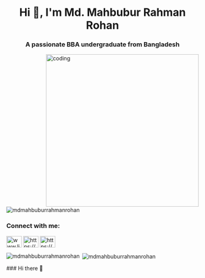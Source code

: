 <h1 align="center">Hi 👋, I'm Md. Mahbubur Rahman Rohan</h1>
<h3 align="center">A passionate BBA undergraduate from Bangladesh</h3>

<img align="right" alt="coding" width="400" src="https://media.giphy.com/media/cJFQJzZxFMhONxDTnt/giphy.gif">

<p align="left"> <img src="https://komarev.com/ghpvc/?username=mdmahbuburrahmanrohan&label=Profile%20views&color=0e75b6&style=flat" alt="mdmahbuburrahmanrohan" /> </p>

<h3 align="left">Connect with me:</h3>
<p align="left">
<a href="https://linkedin.com/in/www.linkedin.com/in/ md-mahbubur-rahman-rohan" target="blank"><img align="center" src="https://raw.githubusercontent.com/rahuldkjain/github-profile-readme-generator/master/src/images/icons/Social/linked-in-alt.svg" alt="www.linkedin.com/in/ md-mahbubur-rahman-rohan" height="30" width="40" /></a>
<a href="https://fb.com/https://www.facebook.com/mahbub.r.rahman.5059/" target="blank"><img align="center" src="https://raw.githubusercontent.com/rahuldkjain/github-profile-readme-generator/master/src/images/icons/Social/facebook.svg" alt="https://www.facebook.com/mahbub.r.rahman.5059/" height="30" width="40" /></a>
<a href="https://www.youtube.com/c/https://youtube.com/@md.mahabuburrhamanrohan8738" target="blank"><img align="center" src="https://raw.githubusercontent.com/rahuldkjain/github-profile-readme-generator/master/src/images/icons/Social/youtube.svg" alt="https://youtube.com/@md.mahabuburrhamanrohan8738" height="30" width="40" /></a>
</p>

<p><img align="left" src="https://github-readme-stats.vercel.app/api/top-langs?username=mdmahbuburrahmanrohan&show_icons=true&locale=en&layout=compact" alt="mdmahbuburrahmanrohan" /></p>

<p>&nbsp;<img align="center" src="https://github-readme-stats.vercel.app/api?username=mdmahbuburrahmanrohan&show_icons=true&locale=en" alt="mdmahbuburrahmanrohan" /></p>
### Hi there 👋

<!--
**MdMahbuburRahmanRohan/MdMahbuburRahmanRohan** is a ✨ _special_ ✨ repository because its `README.md` (this file) appears on your GitHub profile.

Here are some ideas to get you started:

- 🔭 I’m currently working on ...
- 🌱 I’m currently learning ...
- 👯 I’m looking to collaborate on ...
- 🤔 I’m looking for help with ...
- 💬 Ask me about ...
- 📫 How to reach me: ...
- 😄 Pronouns: ...
- ⚡ Fun fact: ...
-->
